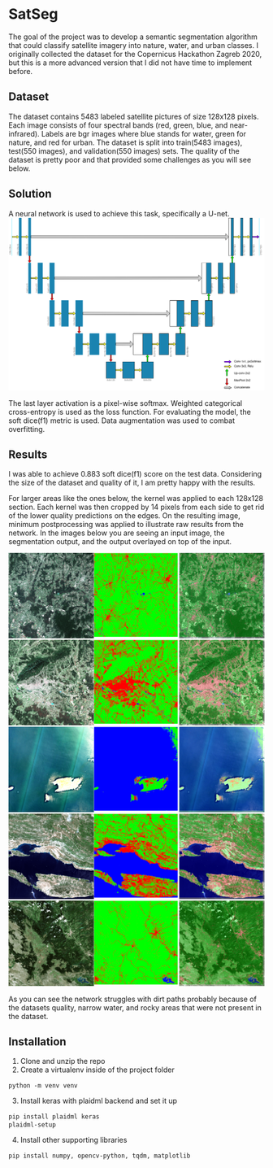 # SatSeg

The goal of the project was to develop a semantic segmentation algorithm that could classify satellite imagery into nature, water, and urban classes. I originally collected the dataset for the Copernicus Hackathon Zagreb 2020, but this is a more advanced version that I did not have time to implement before. 

## Dataset
The dataset contains 5483 labeled satellite pictures of size 128x128 pixels. Each image consists of four spectral bands (red, green, blue, and near-infrared). Labels are bgr images where blue stands for water, green for nature, and red for urban. The dataset is split into train(5483 images), test(550 images), and validation(550 images) sets. The quality of the dataset is pretty poor and that provided some challenges as you will see below.

## Solution
A neural network is used to achieve this task, specifically a U-net.
![model](https://raw.githubusercontent.com/leon3428/SatSeg/master/model.png)

The last layer activation is a pixel-wise softmax. Weighted categorical cross-entropy is used as the loss function. For evaluating the model, the soft dice(f1) metric is used. Data augmentation was used to combat overfitting. 

## Results
I was able to achieve 0.883 soft dice(f1) score on the test data. Considering the size of the dataset and quality of it, I am pretty happy with the results.

For larger areas like the ones below, the kernel was applied to each 128x128 section. Each kernel was then cropped by 14 pixels from each side to get rid of the lower quality predictions on the edges. On the resulting image, minimum postprocessing was applied to illustrate raw results from the network. In the images below you are seeing an input image, the segmentation output, and the output overlayed on top of the input.

![example1](https://github.com/leon3428/SatSeg/blob/master/lowResExamples/1-min.png)
![example1](https://github.com/leon3428/SatSeg/blob/master/lowResExamples/2-min.png)
![example1](https://github.com/leon3428/SatSeg/blob/master/lowResExamples/3-min.png)
![example1](https://github.com/leon3428/SatSeg/blob/master/lowResExamples/4-min.png)
![example1](https://github.com/leon3428/SatSeg/blob/master/lowResExamples/5-min.png)

As you can see the network struggles with dirt paths probably because of the datasets quality, narrow water, and rocky areas that were not present in the dataset.

## Installation
1) Clone and unzip the repo
2) Create a virtualenv inside of the project folder
```
python -m venv venv
```
3) Install keras with plaidml backend and set it up
```
pip install plaidml keras
plaidml-setup
```
4) Install other supporting libraries
```
pip install numpy, opencv-python, tqdm, matplotlib
```
